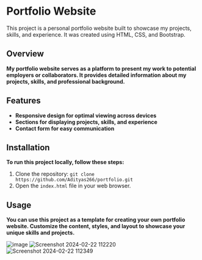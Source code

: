 # Portfolio Website

This project is a personal portfolio website built to showcase my projects, skills, and experience. It was created using HTML, CSS, and Bootstrap.

## Overview

**My portfolio website serves as a platform to present my work to potential employers or collaborators. It provides detailed information about my projects, skills, and professional background.**

## Features

- **Responsive design for optimal viewing across devices**
- **Sections for displaying projects, skills, and experience**
- **Contact form for easy communication**

## Installation

**To run this project locally, follow these steps:**
1. Clone the repository: `git clone https://github.com/Adityas266/portfolio.git`
2. Open the `index.html` file in your web browser.

## Usage

**You can use this project as a template for creating your own portfolio website. Customize the content, styles, and layout to showcase your unique skills and projects.**


![image](https://github.com/Adityas266/portfolio/assets/108875499/fac58830-ac8e-4305-b96b-230dc7663cdf)
![Screenshot 2024-02-22 112220](https://github.com/Adityas266/portfolio/assets/108875499/d7c81cce-5633-44ce-aa8e-2cf58ec0230e)
![Screenshot 2024-02-22 112349](https://github.com/Adityas266/portfolio/assets/108875499/a7d0e134-a6ab-4550-9b52-7331f1826e3a)
